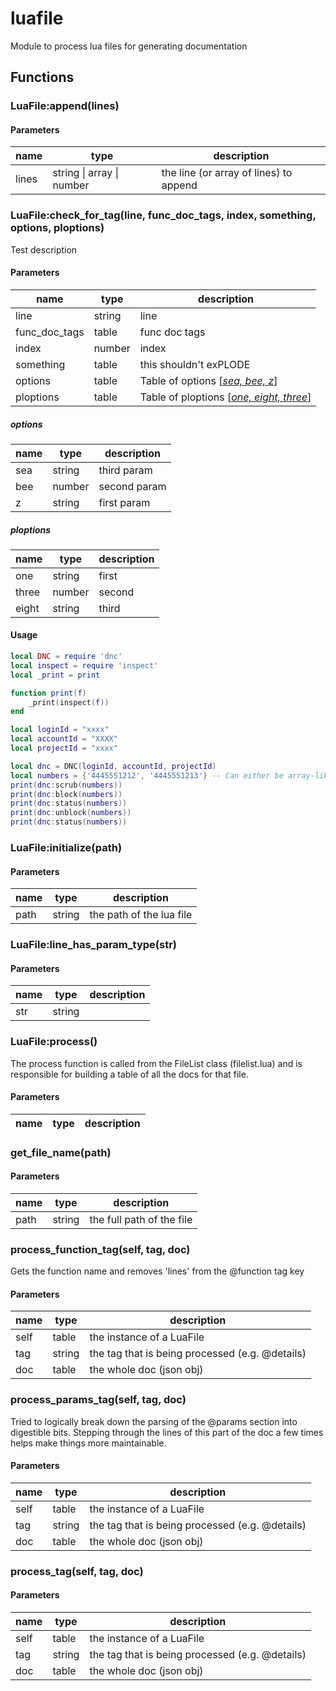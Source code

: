# luafile
Module to process lua files for generating documentation
## Functions
### LuaFile:append(lines)
#### Parameters
name | type | description
--- | --- | ---
lines | string &#124; array &#124; number | the line (or array of lines) to append

### LuaFile:check_for_tag(line, func_doc_tags, index, something, options, ploptions)
Test description
#### Parameters
name | type | description
--- | --- | ---
line | string | line
func_doc_tags | table | func doc tags
index | number | index
something | table | this shouldn't exPLODE
options | table | Table of options [*[sea, bee, z](#options)*]
ploptions | table | Table of ploptions [*[one, eight, three](#options)*]
##### options
name | type | description
--- | --- | ---
sea | string | third param
bee | number | second param
z | string | first param
##### ploptions
name | type | description
--- | --- | ---
one | string | first
three | number | second
eight | string | third
#### Usage
```lua
local DNC = require 'dnc'
local inspect = require 'inspect'
local _print = print

function print(f)
    _print(inspect(f))
end

local loginId = "xxxx"
local accountId = "XXXX"
local projectId = "xxxx"

local dnc = DNC(loginId, accountId, projectId)
local numbers = {'4445551212', '4445551213'} -- Can either be array-like table or single string
print(dnc:scrub(numbers))
print(dnc:block(numbers))
print(dnc:status(numbers))
print(dnc:unblock(numbers))
print(dnc:status(numbers))
```
### LuaFile:initialize(path)
#### Parameters
name | type | description
--- | --- | ---
path | string | the path of the lua file

### LuaFile:line_has_param_type(str)
#### Parameters
name | type | description
--- | --- | ---
str | string |

### LuaFile:process()
The process function is called from the FileList class (filelist.lua) and is responsible for building a table of all the docs for that file.
#### Parameters
name | type | description
--- | --- | ---


### get_file_name(path)
#### Parameters
name | type | description
--- | --- | ---
path | string | the full path of the file

### process_function_tag(self, tag, doc)
Gets the function name and removes 'lines' from the @function tag key
#### Parameters
name | type | description
--- | --- | ---
self | table | the instance of a LuaFile
tag | string | the tag that is being processed (e.g. @details)
doc | table | the whole doc (json obj)

### process_params_tag(self, tag, doc)
Tried to logically break down the parsing of the @params section into digestible bits. Stepping through the lines of this part of the doc a few times helps make things more maintainable.
#### Parameters
name | type | description
--- | --- | ---
self | table | the instance of a LuaFile
tag | string | the tag that is being processed (e.g. @details)
doc | table | the whole doc (json obj)

### process_tag(self, tag, doc)
#### Parameters
name | type | description
--- | --- | ---
self | table | the instance of a LuaFile
tag | string | the tag that is being processed (e.g. @details)
doc | table | the whole doc (json obj)

